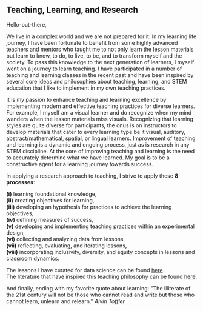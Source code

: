 ## Teaching, Learning, and Research

Hello-out-there,

We live in a complex world and we are not prepared for it. In my learning life journey, I have been fortunate to benefit from some highly advanced teachers and mentors who taught me to not only learn the lesson materials but learn to know, to do, to live, to be, and to transform myself and the society. To pass this knowledge to the next generation of learners, I myself went on a journey to learn teaching. I have participated in a number of teaching and learning classes in the recent past and have been inspired by several core ideas and philosophies about teaching, learning, and STEM education that I like to implement in my own teaching practices.

It is my passion to enhance teaching and learning excellence by implementing modern and effective teaching practices for diverse learners. For example, I myself am a visual learner and do recognize when my mind wanders when the lesson materials miss visuals. Recognizing that learning styles are quite diverse for participants, the onus is on instructors to develop materials that cater to every learning type be it visual, auditory, abstract/mathematical, spatial, or lingual learners. Improvement of teaching and learning is a dynamic and ongoing process, just as is research in any STEM discipline. At the core of improving teaching and learning is the need to accurately determine what we have learned. My goal is to be a constructive agent for a learning journey towards success. 

In applying a research approach to teaching, I strive to apply these **8 processes**: 
  
**(i)** learning foundational knowledge,   
**(ii)** creating objectives for learning,  
**(iii)** developing an hypothesis for practices to achieve the learning objectives,  
**(iv)** defining measures of success,  
**(v)** developing and implementing teaching practices within an experimental design,  
**(vi)** collecting and analyzing data from lessons,  
**(vii)** reflecting, evaluating, and iterating lessons,     
**(viii)** incorporating inclusivity, diversity, and equity concepts in lessons and classroom dynamics.     


The lessons I have curated for data science can be found [here](https://github.com/NoushinN/stem-ed/tree/master/Data%20Science%20Lessons).  
The literature that have inspired this teaching philosophy can be found [here](https://github.com/NoushinN/stem-ed/tree/master/Teaching%20Literature).  

And finally, ending with my favorite quote about learning: "The illiterate of the 21st century will not be those who cannot read and write but those who cannot learn, unlearn and relearn." _Alvin Toffler_
